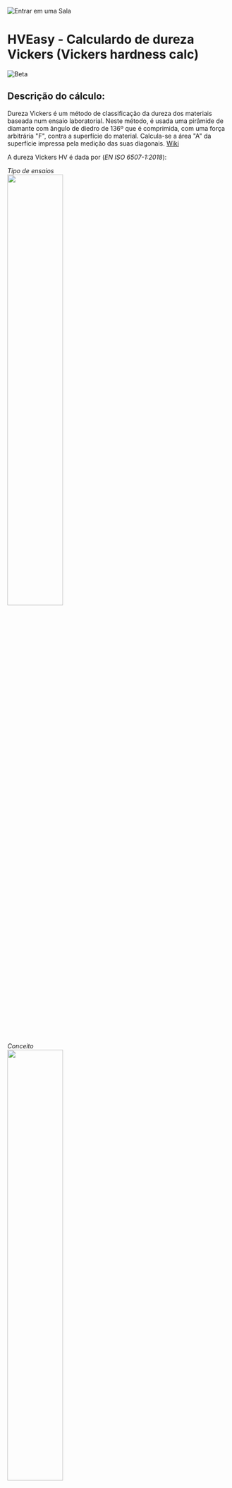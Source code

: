 ![Entrar em uma Sala](./res/icons/drawable-hdpi/logo.png)
  
# HVEasy - Calculardo de dureza Vickers (Vickers hardness calc)
![Beta](./docs/HVEasy_Demo_01.gif)
  
## Descrição do cálculo:
Dureza Vickers é um método de classificação da dureza dos materiais baseada num ensaio laboratorial. Neste método, é usada uma pirâmide de diamante com ângulo de diedro de 136º que é comprimida, com uma força arbitrária "F", contra a superfície do material. Calcula-se a área "A" da superfície impressa pela medição das suas diagonais. [Wiki](https://pt.wikipedia.org/wiki/Dureza_Vickers)
  
A dureza Vickers HV é dada por (*EN ISO 6507-1:2018*):  
  
_Tipo de ensaios_  
<img src="./docs/Table_1.png" height="50%" width="50%">

_Conceito_  
<img src="./docs/Principle.png" height="50%" width="50%">

_Calculo_  
<img src="./docs/Table_2.png" height="50%" width="50%">

_Designação_  
<img src="./docs/HV.png" height="50%" width="50%">

_Forças Totais_  
<img src="./docs/Table_4.png" height="50%" width="50%">
  
## Tecnologias Utilziadas
**Tecnologia:** JS / HTML / CSS / Cordova
  
## Lista de funcionalidades
- [x] Cálculos baseados nas diagonais
- [x] Conversão para GPA e MPA
- [x] Cáculo de médias acumuladas e Desvio Padrão
- [x] Exportar dados em CSV
- [ ] Cálculo reverso
  
## Versão BETA
_[Versão Beta Android](https://github.com/ddauriol/HVEasy/blob/master/publish/VickersHardness-1.0.5.apk)_
  
![Beta](./docs/HVEasy_Demo_01.gif)
  
![Beta](./docs/HVEasy_Demo_03.gif)
  
![Beta - Error Manager](./docs/HVEasy_Demo_02.gif)